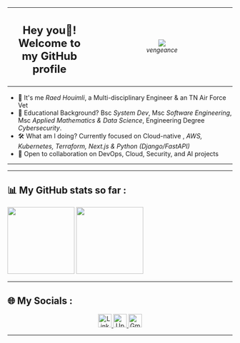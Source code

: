 <table>
  <tr>
    <td>
      <h2 align="center">Hey you🦇! Welcome to my GitHub profile</h2>
    </td>
    <td valign="middle" align="center" width="300">
      <img src="https://img.shields.io/badge/Batman_Mode-Activated-black?style=for-the-badge&logo=github&logoColor=white" />
      <br/>
      <sub><i>vengeance</i></sub>
    </td>
  </tr>
</table>

- 🦇 It's me *Raed Houimli*, a Multi-disciplinary Engineer & an TN Air Force Vet  
- 🧠 Educational Background? Bsc *System Dev*, Msc *Software Engineering*, Msc *Applied Mathematics & Data Science*, Engineering Degree *Cybersecurity*.  
- 🛠️ What am I doing? Currently focused on Cloud-native , *AWS, Kubernetes, Terraform, Next.js & Python (Django/FastAPI)*  
- 🎯 Open to collaboration on DevOps, Cloud, Security, and AI projects  

---
---

## 📊 My GitHub stats so far :

<div>
  <img
    height="150em"
    src="https://github-readme-stats-eight-theta.vercel.app/api?username=houimliraed&show_icons=true&theme=algolia&include_all_commits=true&count_private=true"
  />
  <img
    height="150em"
    src="https://github-readme-stats-eight-theta.vercel.app/api/top-langs/?username=houimliraed&layout=compact&langs_count=8&theme=algolia"
  />
</div>

---

## 🌐 My Socials :

<div align="center" >
  <a href="https://www.linkedin.com/in/houimliraed/" target="_blank" rel="noreferrer">
    <img
      height="30px"
      src="https://img.shields.io/badge/LinkedIn-0077B5?style=for-the-badge&logo=linkedin&logoColor=white"
      alt="LinkedIn Badge"
    />
  </a>
  <a href="https://www.upwork.com/freelancers/~01e4430391344411d1?mp_source=share" target="_blank" rel="noreferrer">
    <img
      height="30px"
      src="https://img.shields.io/badge/UpWork-6FDA44?style=for-the-badge&logo=Upwork&logoColor=white"
      alt="Upwork Badge"
    />
  </a>
  <a href="mailto:houimliraed@engineergrid.com" target="_blank" rel="noreferrer">
    <img
      height="30px"
      src="https://img.shields.io/badge/Gmail-D14836?style=for-the-badge&logo=gmail&logoColor=white"
      alt="Gmail Badge"
    />
  </a>
</div>

---

<!---
houimliraed/houimliraed is a ✨ special ✨ repository because its README.md (this file) appears on your GitHub profile.
You can click the Preview link to take a look at y
